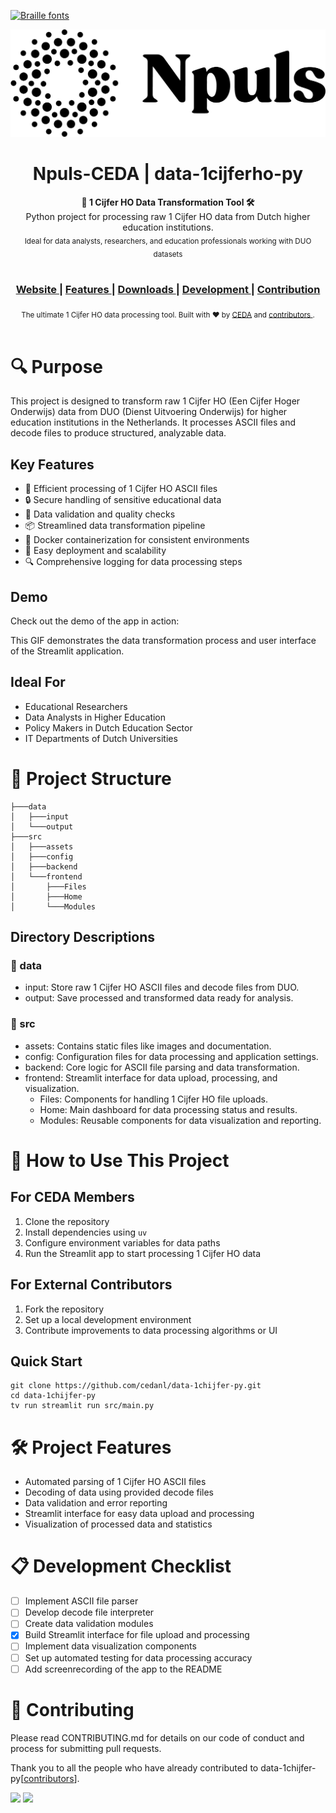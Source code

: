 [![Braille fonts](https://see.fontimg.com/api/rf5/DOeDd/MGE4NTM1Njg3NjZhNDZhZTgwNTE0MjE5YzUxMzA0OTgudHRm/ZWVuY2lqZmVySE8/braille-cc0.png?r=dw&h=98&w=1500&fg=00B17E&bg=000000&s=65)](https://www.fontspace.com/category/braille)


<p align="center"><img src="src/assets/npuls_logo.png" alt="CEDA"></p>
<h1 align="center">Npuls-CEDA | data-1cijferho-py</h1>

<div align="center"> <strong>🚀 1 Cijfer HO Data Transformation Tool 🛠️</strong>
    <br> Python project for processing raw 1 Cijfer HO data from Dutch higher education institutions. 
    <br>
    <sub>Ideal for data analysts, researchers, and education professionals working with DUO datasets</sub> </div> 

<br>

<div align="center">
  <h3>
    <a href="https://community-data-ai.npuls.nl/groups/view/44d20066-53a8-48c2-b4e9-be348e05d273/project-center-for-educational-data-analytics-ceda">
      Website
    </a>
    <span> | </span>
    <a href="https://github.com/cedanl/data-1chijfer-py#features">
      Features
    </a>
    <span> | </span>
    <a href="https://github.com/cedanl/data-1chijfer-py#download-and-installation">
      Downloads
    </a>
    <span> | </span>
    <a href="https://github.com/cedanl/data-1chijfer-py#development">
      Development
    </a>
    <span> | </span>
    <a href="https://github.com/cedanl/data-1chijfer-py#contribution">
      Contribution
    </a>
  </h3>
</div>

<div align="center">
  <sub>The ultimate 1 Cijfer HO data processing tool. Built with ❤︎ by
    <a href="https://github.com/cedanl">CEDA</a> and
    <a href="https://github.com/cedanl/data-1chijfer-py/graphs/contributors">
      contributors
    </a>
    .
  </sub>
</div>

<br />

# 🔍 Purpose
This project is designed to transform raw 1 Cijfer HO (Een Cijfer Hoger Onderwijs) data from DUO (Dienst Uitvoering Onderwijs) for higher education institutions in the Netherlands. It processes ASCII files and decode files to produce structured, analyzable data.

## Key Features

- 🚀 Efficient processing of 1 Cijfer HO ASCII files
- 🔒 Secure handling of sensitive educational data
- 🧪 Data validation and quality checks
- 📦 Streamlined data transformation pipeline
- 🐳 Docker containerization for consistent environments
- 🚢 Easy deployment and scalability
- 🔍 Comprehensive logging for data processing steps

## Demo

Check out the demo of the app in action:



This GIF demonstrates the data transformation process and user interface of the Streamlit application.

## Ideal For

- Educational Researchers
- Data Analysts in Higher Education
- Policy Makers in Dutch Education Sector
- IT Departments of Dutch Universities

# 📁 Project Structure

```
├───data
│   ├───input
│   └───output
├───src
│   ├───assets
│   ├───config
│   ├───backend
│   └───frontend
│       ├───Files
│       ├───Home
│       └───Modules

```


## Directory Descriptions

### 📂 data

- input: Store raw 1 Cijfer HO ASCII files and decode files from DUO.
- output: Save processed and transformed data ready for analysis.

### 📂 src

- assets: Contains static files like images and documentation.
- config: Configuration files for data processing and application settings.
- backend: Core logic for ASCII file parsing and data transformation.
- frontend: Streamlit interface for data upload, processing, and visualization.
  - Files: Components for handling 1 Cijfer HO file uploads.
  - Home: Main dashboard for data processing status and results.
  - Modules: Reusable components for data visualization and reporting.

# 🌟 How to Use This Project

## For CEDA Members

1. Clone the repository
2. Install dependencies using `uv`
3. Configure environment variables for data paths
4. Run the Streamlit app to start processing 1 Cijfer HO data

## For External Contributors

1. Fork the repository
2. Set up a local development environment
3. Contribute improvements to data processing algorithms or UI

## Quick Start

```
git clone https://github.com/cedanl/data-1chijfer-py.git
cd data-1chijfer-py
tv run streamlit run src/main.py

```

# 🛠 Project Features

- Automated parsing of 1 Cijfer HO ASCII files
- Decoding of data using provided decode files
- Data validation and error reporting
- Streamlit interface for easy data upload and processing
- Visualization of processed data and statistics

# 📋 Development Checklist

- [ ] Implement ASCII file parser
- [ ] Develop decode file interpreter
- [ ] Create data validation modules
- [x] Build Streamlit interface for file upload and processing
- [ ] Implement data visualization components
- [ ] Set up automated testing for data processing accuracy
- [ ] Add screenrecording of the app to the README

# 🤝 Contributing
Please read CONTRIBUTING.md for details on our code of conduct and process for submitting pull requests.

Thank you to all the people who have already contributed to data-1chijfer-py[[contributors](https://github.com/cedanl/data-1chijfer-py/graphs/contributors)].

[![](https://github.com/asewnandan.png?size=50)](https://github.com/asewnandan)
[![](https://github.com/tin900.png?size=50)](https://github.com/tin900)
